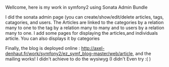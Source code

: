 Wellcome, here is my work in symfony2 using Sonata Admin Bundle

I did the sonata admin page (you can create/show/edit/delete articles, tags, catagories, and users. The Articles are linked to the categories by a relation many to one
 to the tag by a relation many to many and to users by a relation many to one. I add some pages for displaying the articles,and individuals article.
 You can also displays it by categories

 Finally, the blog is deployed online : http://axel-denhaut.fr/work/symfony2/ez_symf_blog-master/web/article, and the mailing works!
 I didn't achieve to do the wysiwyg (I didn't Even try :( )